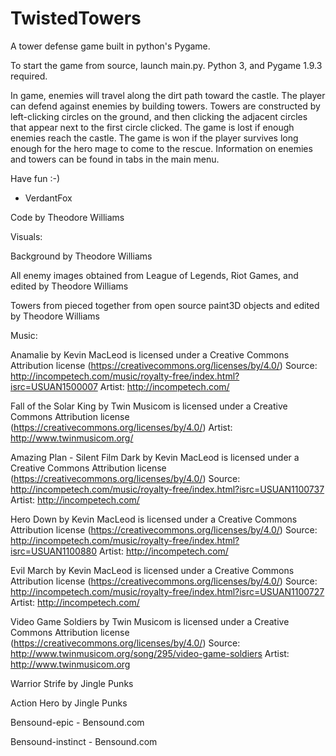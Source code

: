 # TwistedTowers
A tower defense game built in python's Pygame.


To start the game from source, launch main.py. 
Python 3, and Pygame 1.9.3 required.

In game, enemies will travel along the dirt path toward the castle. The player 
can defend against enemies by building towers. Towers are constructed by 
left-clicking circles on the ground, and then clicking the adjacent circles
that appear next to the first circle clicked. The game is lost if enough 
enemies reach the castle. The game is won if the player survives long enough 
for the hero mage to come to the rescue. Information on enemies and towers can 
be found in tabs in the main menu.

Have fun :-)

- VerdantFox


Code  by Theodore Williams


Visuals:
 
Background by Theodore Williams

All enemy images obtained from League of Legends, Riot Games, 
and edited by Theodore Williams

Towers from pieced together from open source paint3D objects 
and edited by Theodore Williams


Music:

Anamalie by Kevin MacLeod is licensed under a Creative Commons
Attribution license (https://creativecommons.org/licenses/by/4.0/)
Source: http://incompetech.com/music/royalty-free/index.html?isrc=USUAN1500007
Artist: http://incompetech.com/

Fall of the Solar King by Twin Musicom is licensed under a Creative Commons
Attribution license (https://creativecommons.org/licenses/by/4.0/)
Artist: http://www.twinmusicom.org/

Amazing Plan - Silent Film Dark by Kevin MacLeod is licensed under a Creative
Commons Attribution license (https://creativecommons.org/licenses/by/4.0/)
Source: http://incompetech.com/music/royalty-free/index.html?isrc=USUAN1100737
Artist: http://incompetech.com/

Hero Down by Kevin MacLeod is licensed under a Creative Commons Attribution
license (https://creativecommons.org/licenses/by/4.0/)
Source: http://incompetech.com/music/royalty-free/index.html?isrc=USUAN1100880
Artist: http://incompetech.com/

Evil March by Kevin MacLeod is licensed under a Creative Commons Attribution
license (https://creativecommons.org/licenses/by/4.0/)
Source: http://incompetech.com/music/royalty-free/index.html?isrc=USUAN1100727
Artist: http://incompetech.com/

Video Game Soldiers by Twin Musicom is licensed under a Creative Commons
Attribution license (https://creativecommons.org/licenses/by/4.0/)
Source: http://www.twinmusicom.org/song/295/video-game-soldiers
Artist: http://www.twinmusicom.org

Warrior Strife by Jingle Punks

Action Hero by Jingle Punks

Bensound-epic - Bensound.com

Bensound-instinct - Bensound.com
